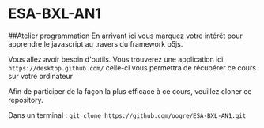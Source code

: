 # ESA-BXL-AN1
##Atelier programmation
En arrivant ici vous marquez votre intérêt pour apprendre le javascript au travers du framework p5js.

Vous allez avoir besoin d'outils. Vous trouverez une application ici 
    `https://desktop.github.com/`
celle-ci vous permettra de récupérer ce cours sur votre ordinateur

Afin de participer de la façon la plus efficace à ce cours, 
veuillez cloner ce repository.

Dans un terminal :
    `git clone https://github.com/oogre/ESA-BXL-AN1.git`
